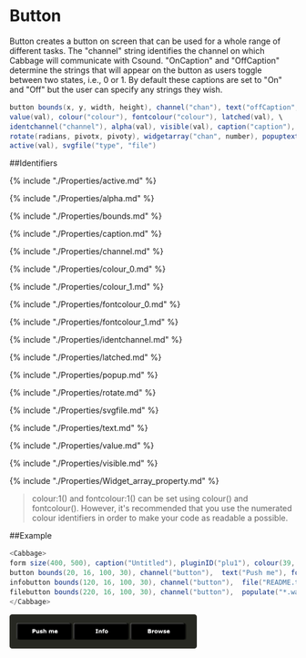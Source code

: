 # Button

Button creates a button on screen that can be used for a whole range of different tasks. The "channel" string identifies the channel on which Cabbage will communicate with Csound. "OnCaption" and "OffCaption" determine the strings that will appear on the button as users toggle between two states, i.e., 0 or 1. By default these captions are set to "On" and "Off" but the user can specify any strings they wish. 

```csharp
button bounds(x, y, width, height), channel("chan"), text("offCaption","onCaption"), \
value(val), colour("colour"), fontcolour("colour"), latched(val), \
identchannel("channel"), alpha(val), visible(val), caption("caption"), \ 
rotate(radians, pivotx, pivoty), widgetarray("chan", number), popuptext("text") \
active(val), svgfile("type", "file")
```
<!--(End of syntax)/-->


##Identifiers

{% include "./Properties/active.md" %}

{% include "./Properties/alpha.md" %}

{% include "./Properties/bounds.md" %}

{% include "./Properties/caption.md" %}

{% include "./Properties/channel.md" %}

{% include "./Properties/colour_0.md" %}

{% include "./Properties/colour_1.md" %}

{% include "./Properties/fontcolour_0.md" %}

{% include "./Properties/fontcolour_1.md" %}

{% include "./Properties/identchannel.md" %}

{% include "./Properties/latched.md" %}

{% include "./Properties/popup.md" %}

{% include "./Properties/rotate.md" %}

{% include "./Properties/svgfile.md" %}

{% include "./Properties/text.md" %}

{% include "./Properties/value.md" %}

{% include "./Properties/visible.md" %}

{% include "./Properties/Widget_array_property.md" %}

<!--(End of identifiers)/-->

>colour:1() and fontcolour:1() can be set using colour() and fontcolour(). However, it's recommended that you use the numerated colour identifiers in order to make your code as readable a possible. 

##Example
```csharp
<Cabbage>
form size(400, 500), caption("Untitled"), pluginID("plu1"), colour(39, 40, 34)
button bounds(20, 16, 100, 30), channel("button"),  text("Push me"), fontcolour("white")
infobutton bounds(120, 16, 100, 30), channel("button"),  file("README.txt"), text("Info")
filebutton bounds(220, 16, 100, 30), channel("button"),  populate("*.wav", ""), text("Browse")
</Cabbage>
```

![Button](../images/buttonExample.png)